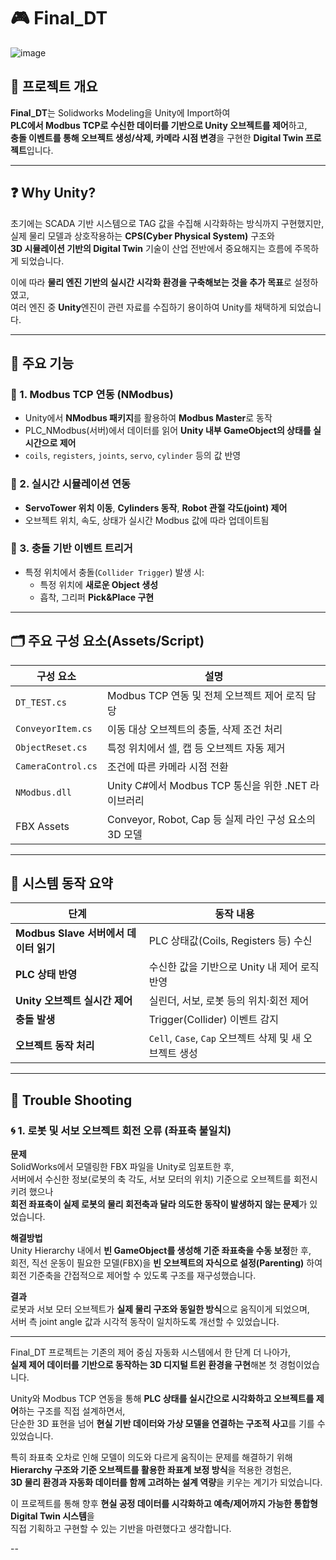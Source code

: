 # 🎮 Final_DT
![image](https://github.com/user-attachments/assets/07918e17-1427-4638-93a5-cf57322e74ec)


## 📘 프로젝트 개요

**Final_DT**는 Solidworks Modeling을 Unity에 Import하여  
**PLC에서 Modbus TCP로 수신한 데이터를 기반으로 Unity 오브젝트를 제어**하고,  
**충돌 이벤트를 통해 오브젝트 생성/삭제, 카메라 시점 변경**을 구현한 **Digital Twin 프로젝트**입니다.

---

## ❓ Why Unity?

초기에는 SCADA 기반 시스템으로 TAG 값을 수집해 시각화하는 방식까지 구현했지만,  
실제 물리 모델과 상호작용하는 **CPS(Cyber Physical System)** 구조와  
**3D 시뮬레이션 기반의 Digital Twin** 기술이 산업 전반에서 중요해지는 흐름에 주목하게 되었습니다.

이에 따라 **물리 엔진 기반의 실시간 시각화 환경을 구축해보는 것을 추가 목표**로 설정하였고,  
여러 엔진 중 **Unity**엔진이 관련 자료를 수집하기 용이하여 Unity를 채택하게 되었습니다.

---

## 🔧 주요 기능

### 🧩 1. Modbus TCP 연동 (NModbus)
- Unity에서 **NModbus 패키지**를 활용하여 **Modbus Master**로 동작
- PLC_NModbus(서버)에서 데이터를 읽어 **Unity 내부 GameObject의 상태를 실시간으로 제어**
- `coils`, `registers`, `joints`, `servo`, `cylinder` 등의 값 반영

### 🧠 2. 실시간 시뮬레이션 연동
- **ServoTower 위치 이동**, **Cylinders 동작**, **Robot 관절 각도(joint) 제어**
- 오브젝트 위치, 속도, 상태가 실시간 Modbus 값에 따라 업데이트됨

### 🎯 3. 충돌 기반 이벤트 트리거
- 특정 위치에서 충돌(`Collider Trigger`) 발생 시:
  - 특정 위치에 **새로운 Object 생성**
  - 흡착, 그리퍼 **Pick&Place 구현**

---

## 🗂️ 주요 구성 요소(Assets/Script)

| 구성 요소 | 설명 |
|-----------|------|
| `DT_TEST.cs` | Modbus TCP 연동 및 전체 오브젝트 제어 로직 담당 |
| `ConveyorItem.cs` | 이동 대상 오브젝트의 충돌, 삭제 조건 처리 |
| `ObjectReset.cs` | 특정 위치에서 셀, 캡 등 오브젝트 자동 제거 |
| `CameraControl.cs` | 조건에 따른 카메라 시점 전환 |
| `NModbus.dll` | Unity C#에서 Modbus TCP 통신을 위한 .NET 라이브러리 |
| FBX Assets | Conveyor, Robot, Cap 등 실제 라인 구성 요소의 3D 모델 |

---

## 🔄 시스템 동작 요약

| **단계**                            | **동작 내용** |
|------------------------------------|----------------|
| **Modbus Slave 서버에서 데이터 읽기** | PLC 상태값(Coils, Registers 등) 수신 |
| **PLC 상태 반영**                  | 수신한 값을 기반으로 Unity 내 제어 로직 반영 |
| **Unity 오브젝트 실시간 제어**      | 실린더, 서보, 로봇 등의 위치·회전 제어 |
| **충돌 발생**                      | Trigger(Collider) 이벤트 감지 |
| **오브젝트 동작 처리**             | `Cell`, `Case`, `Cap` 오브젝트 삭제 및 새 오브젝트 생성 |

---

## 🐞 Trouble Shooting

### 🌀 1. 로봇 및 서보 오브젝트 회전 오류 (좌표축 불일치)

**문제**  
SolidWorks에서 모델링한 FBX 파일을 Unity로 임포트한 후,  
서버에서 수신한 정보(로봇의 축 각도, 서보 모터의 위치) 기준으로 오브젝트를 회전시키려 했으나  
**회전 좌표축이 실제 로봇의 물리 회전축과 달라 의도한 동작이 발생하지 않는 문제**가 있었습니다.

**해결방법**  
Unity Hierarchy 내에서 **빈 GameObject를 생성해 기준 좌표축을 수동 보정**한 후,  
회전, 직선 운동이 필요한 모델(FBX)을 **빈 오브젝트의 자식으로 설정(Parenting)** 하여  
회전 기준축을 간접적으로 제어할 수 있도록 구조를 재구성했습니다.

**결과**  
로봇과 서보 모터 오브젝트가 **실제 물리 구조와 동일한 방식**으로 움직이게 되었으며,  
서버 측 joint angle 값과 시각적 동작이 일치하도록 개선할 수 있었습니다.

---

Final_DT 프로젝트는 기존의 제어 중심 자동화 시스템에서 한 단계 더 나아가,  
**실제 제어 데이터를 기반으로 동작하는 3D 디지털 트윈 환경을 구현**해본 첫 경험이었습니다.

Unity와 Modbus TCP 연동을 통해 **PLC 상태를 실시간으로 시각화하고 오브젝트를 제어**하는 구조를 직접 설계하면서,  
단순한 3D 표현을 넘어 **현실 기반 데이터와 가상 모델을 연결하는 구조적 사고**를 기를 수 있었습니다.

특히 좌표축 오차로 인해 모델이 의도와 다르게 움직이는 문제를 해결하기 위해  
**Hierarchy 구조와 기준 오브젝트를 활용한 좌표계 보정 방식**을 적용한 경험은,  
**3D 물리 환경과 자동화 데이터를 함께 고려하는 설계 역량**을 키우는 계기가 되었습니다.

이 프로젝트를 통해 향후 **현실 공정 데이터를 시각화하고 예측/제어까지 가능한 통합형 Digital Twin 시스템**을  
직접 기획하고 구현할 수 있는 기반을 마련했다고 생각합니다.

--
